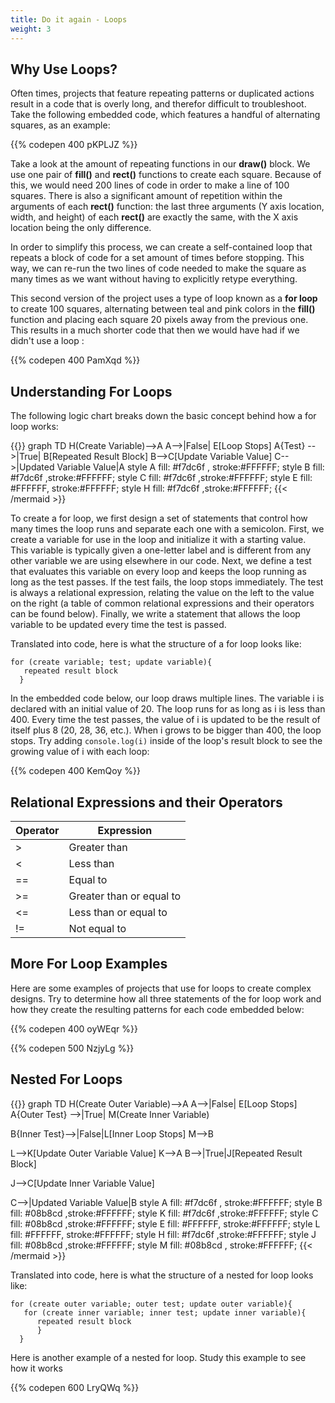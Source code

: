 ```yaml
---
title: Do it again - Loops
weight: 3
---
```

## Why Use Loops?

Often times, projects that feature repeating patterns or duplicated actions result in a code that is overly long, and therefor difficult to troubleshoot. Take the following embedded code, which features a handful of alternating squares, as an example:

{{% codepen 400 pKPLJZ %}}

Take a look at the amount of repeating functions in our **draw()** block. We use one pair of **fill()** and **rect()** functions to create each square. Because of this, we would need 200 lines of code in order to make a line of 100 squares. There is also a significant amount of repetition within the arguments of each **rect()** function: the last three arguments (Y axis location, width, and height) of each **rect()** are exactly the same, with the X axis location being the only difference.

In order to simplify this process, we can create a self-contained loop that repeats a block of code for a set amount of times before stopping. This way, we can re-run the two lines of code needed to make the square as many times as we want without having to explicitly retype everything. 

This second version of the project uses a type of loop known as a **for loop** to create 100 squares, alternating between teal and pink colors in the **fill()** function and placing each square 20 pixels away from the previous one. This results in a much shorter code that then we would have had if we didn't use a loop :

{{% codepen 400 PamXqd %}}

## Understanding For Loops

The following logic chart breaks down the basic concept behind how a for loop works:

{{<mermaid align="center">}}
graph TD 
H(Create Variable)-->A
 A-->|False| E[Loop Stops]
A{Test} -->|True| B[Repeated Result Block]
B-->C[Update Variable Value]
C-->|Updated Variable Value|A
style A fill:  #f7dc6f , stroke:#FFFFFF;
style B fill:  #f7dc6f ,stroke:#FFFFFF;
style C fill:  #f7dc6f ,stroke:#FFFFFF;
style E fill: #FFFFFF, stroke:#FFFFFF;
style H fill:  #f7dc6f ,stroke:#FFFFFF;
{{< /mermaid >}}

To create a for loop, we first design a set of statements that control how many times the loop runs and separate each one with a semicolon. First, we create a variable for use in the loop and initialize it with a starting value. This variable is typically given a one-letter label and is different from any other variable we are using elsewhere in our code. Next, we define a test that evaluates this variable on every loop and keeps the loop running as long as the test passes. If the test fails, the loop stops immediately. The test is always a relational expression, relating the value on the left to the value on the right (a table of common relational expressions and their operators can be found below). Finally, we write a statement that allows the loop variable to be updated every time the test is passed. 

Translated into code, here is what the structure of a for loop looks like:

```
for (create variable; test; update variable){
   repeated result block
  }
```

In the embedded code below, our loop draws multiple lines. The variable i is declared with an initial value of 20. The loop runs for as long as i is less than 400. Every time the test passes, the value of i is updated to be the result of itself plus 8 (20, 28, 36, etc.). When i grows to be bigger than 400, the loop stops. Try adding `console.log(i)` inside of the loop's result block to see the growing value of i with each loop:

{{% codepen 400 KemQoy %}}

## Relational Expressions and their Operators

| Operator | Expression               |
| -------- | ------------------------ |
| \>       | Greater than             |
| <        | Less than                |
| \==      | Equal to                 |
| \>=      | Greater than or equal to |
| <=       | Less than or equal to    |
| !=       | Not equal to             |



## More For Loop Examples

Here are some examples of projects that use for loops to create complex designs. Try to determine how all three statements of the for loop work and how they create the resulting patterns for each code embedded below:

{{% codepen 400 oyWEqr %}}

{{% codepen 500 NzjyLg %}} 



## Nested For Loops




{{<mermaid align="center">}}
graph TD
H(Create Outer Variable)-->A
A-->|False| E[Loop Stops]
A{Outer Test} -->|True| M(Create Inner Variable)

B{Inner Test}-->|False|L[Inner Loop Stops]
M-->B

L-->K[Update Outer Variable Value]
K-->A
B-->|True|J[Repeated Result Block]


J-->C[Update Inner Variable Value]

C-->|Updated Variable Value|B
style A fill: #f7dc6f , stroke:#FFFFFF;
style B fill: #08b8cd ,stroke:#FFFFFF;
style K fill: #f7dc6f ,stroke:#FFFFFF;
style C fill: #08b8cd ,stroke:#FFFFFF;
style E fill: #FFFFFF, stroke:#FFFFFF;
style L fill: #FFFFFF, stroke:#FFFFFF;
style H fill: #f7dc6f ,stroke:#FFFFFF;
style J fill: #08b8cd ,stroke:#FFFFFF;
style M fill: #08b8cd , stroke:#FFFFFF;
{{< /mermaid >}}

Translated into code, here is what the structure of a nested for loop looks like:

```
for (create outer variable; outer test; update outer variable){
   for (create inner variable; inner test; update inner variable){
      repeated result block
      }
  }
```

Here is another example of a nested for loop. Study this example to see how it works

{{% codepen 600 LryQWq %}}
